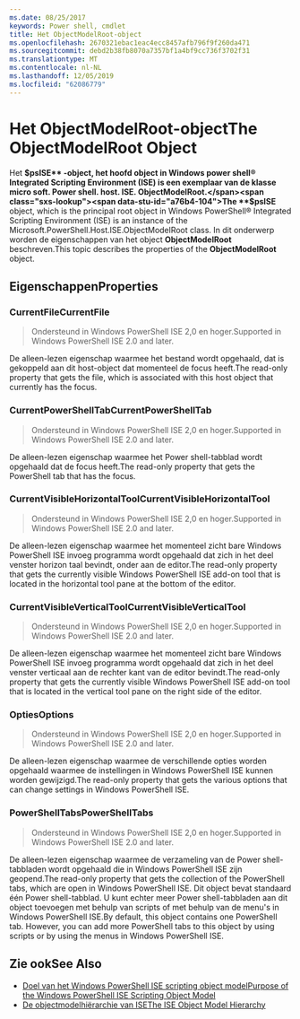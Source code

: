 ```yaml
---
ms.date: 08/25/2017
keywords: Power shell, cmdlet
title: Het ObjectModelRoot-object
ms.openlocfilehash: 2670321ebac1eac4ecc8457afb796f9f260da471
ms.sourcegitcommit: debd2b38fb8070a7357bf1a4bf9cc736f3702f31
ms.translationtype: MT
ms.contentlocale: nl-NL
ms.lasthandoff: 12/05/2019
ms.locfileid: "62086779"
---
```

# <a name="the-objectmodelroot-object"></a><span data-ttu-id="a76b4-103">Het ObjectModelRoot-object</span><span class="sxs-lookup"><span data-stu-id="a76b4-103">The ObjectModelRoot Object</span></span>

<span data-ttu-id="a76b4-104">Het **$psISE** -object, het hoofd object in Windows power shell® Integrated Scripting Environment (ISE) is een exemplaar van de klasse micro soft. Power shell. host. ISE. ObjectModelRoot.</span><span class="sxs-lookup"><span data-stu-id="a76b4-104">The **$psISE** object, which is the principal root object in Windows PowerShell® Integrated Scripting Environment (ISE) is an instance of the Microsoft.PowerShell.Host.ISE.ObjectModelRoot class.</span></span>
<span data-ttu-id="a76b4-105">In dit onderwerp worden de eigenschappen van het object **ObjectModelRoot** beschreven.</span><span class="sxs-lookup"><span data-stu-id="a76b4-105">This topic describes the properties of the **ObjectModelRoot** object.</span></span>

## <a name="properties"></a><span data-ttu-id="a76b4-106">Eigenschappen</span><span class="sxs-lookup"><span data-stu-id="a76b4-106">Properties</span></span>

### <a name="currentfile"></a><span data-ttu-id="a76b4-107">CurrentFile</span><span class="sxs-lookup"><span data-stu-id="a76b4-107">CurrentFile</span></span>

> <span data-ttu-id="a76b4-108">Ondersteund in Windows PowerShell ISE 2,0 en hoger.</span><span class="sxs-lookup"><span data-stu-id="a76b4-108">Supported in Windows PowerShell ISE 2.0 and later.</span></span>

<span data-ttu-id="a76b4-109">De alleen-lezen eigenschap waarmee het bestand wordt opgehaald, dat is gekoppeld aan dit host-object dat momenteel de focus heeft.</span><span class="sxs-lookup"><span data-stu-id="a76b4-109">The read-only property that gets the file, which is associated with this host object that currently has the focus.</span></span>

### <a name="currentpowershelltab"></a><span data-ttu-id="a76b4-110">CurrentPowerShellTab</span><span class="sxs-lookup"><span data-stu-id="a76b4-110">CurrentPowerShellTab</span></span>

> <span data-ttu-id="a76b4-111">Ondersteund in Windows PowerShell ISE 2,0 en hoger.</span><span class="sxs-lookup"><span data-stu-id="a76b4-111">Supported in Windows PowerShell ISE 2.0 and later.</span></span>

<span data-ttu-id="a76b4-112">De alleen-lezen eigenschap waarmee het Power shell-tabblad wordt opgehaald dat de focus heeft.</span><span class="sxs-lookup"><span data-stu-id="a76b4-112">The read-only property that gets the PowerShell tab that has the focus.</span></span>

### <a name="currentvisiblehorizontaltool"></a><span data-ttu-id="a76b4-113">CurrentVisibleHorizontalTool</span><span class="sxs-lookup"><span data-stu-id="a76b4-113">CurrentVisibleHorizontalTool</span></span>

> <span data-ttu-id="a76b4-114">Ondersteund in Windows PowerShell ISE 2,0 en hoger.</span><span class="sxs-lookup"><span data-stu-id="a76b4-114">Supported in Windows PowerShell ISE 2.0 and later.</span></span>

<span data-ttu-id="a76b4-115">De alleen-lezen eigenschap waarmee het momenteel zicht bare Windows PowerShell ISE invoeg programma wordt opgehaald dat zich in het deel venster horizon taal bevindt, onder aan de editor.</span><span class="sxs-lookup"><span data-stu-id="a76b4-115">The read-only property that gets the currently visible Windows PowerShell ISE add-on tool that is located in the horizontal tool pane at the bottom of the editor.</span></span>

### <a name="currentvisibleverticaltool"></a><span data-ttu-id="a76b4-116">CurrentVisibleVerticalTool</span><span class="sxs-lookup"><span data-stu-id="a76b4-116">CurrentVisibleVerticalTool</span></span>

> <span data-ttu-id="a76b4-117">Ondersteund in Windows PowerShell ISE 2,0 en hoger.</span><span class="sxs-lookup"><span data-stu-id="a76b4-117">Supported in Windows PowerShell ISE 2.0 and later.</span></span>

<span data-ttu-id="a76b4-118">De alleen-lezen eigenschap waarmee het momenteel zicht bare Windows PowerShell ISE invoeg programma wordt opgehaald dat zich in het deel venster verticaal aan de rechter kant van de editor bevindt.</span><span class="sxs-lookup"><span data-stu-id="a76b4-118">The read-only property that gets the currently visible Windows PowerShell ISE add-on tool that is located in the vertical tool pane on the right side of the editor.</span></span>

### <a name="options"></a><span data-ttu-id="a76b4-119">Opties</span><span class="sxs-lookup"><span data-stu-id="a76b4-119">Options</span></span>

> <span data-ttu-id="a76b4-120">Ondersteund in Windows PowerShell ISE 2,0 en hoger.</span><span class="sxs-lookup"><span data-stu-id="a76b4-120">Supported in Windows PowerShell ISE 2.0 and later.</span></span>

<span data-ttu-id="a76b4-121">De alleen-lezen eigenschap waarmee de verschillende opties worden opgehaald waarmee de instellingen in Windows PowerShell ISE kunnen worden gewijzigd.</span><span class="sxs-lookup"><span data-stu-id="a76b4-121">The read-only property that gets the various options that can change settings in Windows PowerShell ISE.</span></span>

### <a name="powershelltabs"></a><span data-ttu-id="a76b4-122">PowerShellTabs</span><span class="sxs-lookup"><span data-stu-id="a76b4-122">PowerShellTabs</span></span>

> <span data-ttu-id="a76b4-123">Ondersteund in Windows PowerShell ISE 2,0 en hoger.</span><span class="sxs-lookup"><span data-stu-id="a76b4-123">Supported in Windows PowerShell ISE 2.0 and later.</span></span>

<span data-ttu-id="a76b4-124">De alleen-lezen eigenschap waarmee de verzameling van de Power shell-tabbladen wordt opgehaald die in Windows PowerShell ISE zijn geopend.</span><span class="sxs-lookup"><span data-stu-id="a76b4-124">The read-only property that gets the collection of the PowerShell tabs, which are open in Windows PowerShell ISE.</span></span> <span data-ttu-id="a76b4-125">Dit object bevat standaard één Power shell-tabblad. U kunt echter meer Power shell-tabbladen aan dit object toevoegen met behulp van scripts of met behulp van de menu's in Windows PowerShell ISE.</span><span class="sxs-lookup"><span data-stu-id="a76b4-125">By default, this object contains one PowerShell tab. However, you can add more PowerShell tabs to this object by using scripts or by using the menus in Windows PowerShell ISE.</span></span>

## <a name="see-also"></a><span data-ttu-id="a76b4-126">Zie ook</span><span class="sxs-lookup"><span data-stu-id="a76b4-126">See Also</span></span>

- [<span data-ttu-id="a76b4-127">Doel van het Windows PowerShell ISE scripting object model</span><span class="sxs-lookup"><span data-stu-id="a76b4-127">Purpose of the Windows PowerShell ISE Scripting Object Model</span></span>](Purpose-of-the-Windows-PowerShell-ISE-Scripting-Object-Model.md)
- [<span data-ttu-id="a76b4-128">De objectmodelhiërarchie van ISE</span><span class="sxs-lookup"><span data-stu-id="a76b4-128">The ISE Object Model Hierarchy</span></span>](The-ISE-Object-Model-Hierarchy.md)